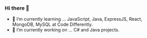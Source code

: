 ### Hi there 👋
- 🌱 I’m currently learning ... JavaScript, Java, ExpressJS, React, MongoDB, MySQL at Code Differently.
- 🔭 I’m currently working on ... C# and Java projects.

<!--
**kayanr/kayanr** is a ✨ _special_ ✨ repository because its `README.md` (this file) appears on your GitHub profile.

Here are some ideas to get you started:

- 🔭 I’m currently working on ...
 -🌱 I’m currently learning ... JavaScript, Java, ExpressJS, React, MongoDB 
- 👯 I’m looking to collaborate on ...
- 🤔 I’m looking for help with ...
- 💬 Ask me about ...
- 📫 How to reach me: ...
- 😄 Pronouns: ...
- ⚡ Fun fact: ...
-->
